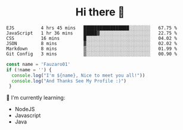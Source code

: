 <h1  align='center'> Hi there 👋 </h1>

<p align='center'> </p>

<!--START_SECTION:waka-->

```text
EJS          4 hrs 45 mins   █████████████████░░░░░░░░   67.75 %
JavaScript   1 hr 36 mins    █████▓░░░░░░░░░░░░░░░░░░░   22.75 %
CSS          16 mins         █░░░░░░░░░░░░░░░░░░░░░░░░   04.02 %
JSON         8 mins          ▓░░░░░░░░░░░░░░░░░░░░░░░░   02.02 %
Markdown     8 mins          ▒░░░░░░░░░░░░░░░░░░░░░░░░   01.99 %
Git Config   3 mins          ▒░░░░░░░░░░░░░░░░░░░░░░░░   00.90 %
```

<!--END_SECTION:waka-->

```javascript
const name = 'Fauzaro01'
if (!name = '') {
  console.log("I'm ${name}, Nice to meet you all!"))
  console.log("And Thanks See My Profile :)")
 }
```

:page_with_curl: I'm currently learning:
- NodeJS
- Javascript
- Java

